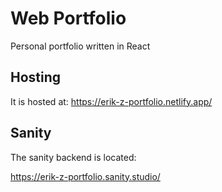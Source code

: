 # Web Portfolio 

Personal portfolio written in React

## Hosting

It is hosted at:
https://erik-z-portfolio.netlify.app/

## Sanity

The sanity backend is located:

https://erik-z-portfolio.sanity.studio/    